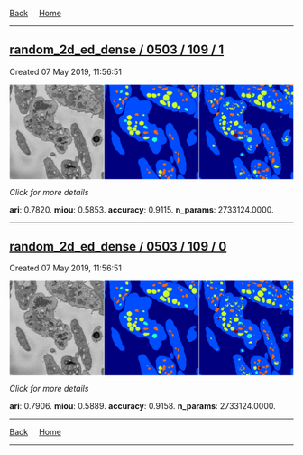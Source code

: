 
[Back](..)&nbsp;&nbsp;&nbsp;&nbsp;&nbsp;[Home](https://leapmanlab.github.io/snapshots)

---

<div class="summary"><a href="1"><h2>random_2d_ed_dense / 0503 / 109 / 1</h2></a><p>Created 07 May 2019, 11:56:51
</p><a href="1"><img src="1/media/summary.png" align="center"></a><p>
<i>Click for more details</i>
</p></div>

**ari**: 0.7820. **miou**: 0.5853. **accuracy**: 0.9115. **n_params**: 2733124.0000. 

---

<div class="summary"><a href="0"><h2>random_2d_ed_dense / 0503 / 109 / 0</h2></a><p>Created 07 May 2019, 11:56:51
</p><a href="0"><img src="0/media/summary.png" align="center"></a><p>
<i>Click for more details</i>
</p></div>

**ari**: 0.7906. **miou**: 0.5889. **accuracy**: 0.9158. **n_params**: 2733124.0000. 

---

[Back](..)&nbsp;&nbsp;&nbsp;&nbsp;&nbsp;[Home](https://leapmanlab.github.io/snapshots)

---